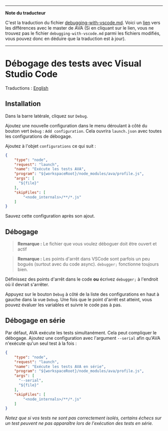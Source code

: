 ___
**Note du traducteur**

C'est la traduction du fichier [debugging-with-vscode.md](https://github.com/avajs/ava/blob/master/docs/recipes/debugging-with-vscode.md). Voici un [lien](https://github.com/avajs/ava/compare/bcb77fc46dbb77ddb14ac8eda8f2cc7e856c2416...master#diff-a3927068f3a0ffbbdf1b02fbd401b146) vers les différences avec le master de AVA (Si en cliquant sur le lien, vous ne trouvez pas le fichier `debugging-with-vscode.md` parmi les fichiers modifiés, vous pouvez donc en déduire que la traduction est à jour).
___
# Débogage des tests avec Visual Studio Code

Traductions : [English](https://github.com/avajs/ava/blob/master/docs/recipes/debugging-with-vscode.md)

## Installation

Dans la barre latérale, cliquez sur `Debug`.

Ajoutez une nouvelle configuration dans le menu déroulant à côté du bouton vert `Debug` : `Add configuration`. Cela ouvrira `launch.json` avec toutes les configurations de débogage.

Ajoutez à l'objet `configurations` ce qui suit :

```json
{
	"type": "node",
	"request": "launch",
	"name": "Exécute les tests AVA",
	"program": "${workspaceRoot}/node_modules/ava/profile.js",
	"args": [
	  "${file}"
	],
	"skipFiles": [
		"<node_internals>/**/*.js"
	]
}
```

Sauvez cette configuration après son ajout.

## Débogage

> **Remarque :** Le fichier que vous voulez déboguer doit être ouvert et actif

> **Remarque :** Les points d'arrêt dans VSCode sont parfois un peu bogués (surtout avec du code async). `debugger;` fonctionne toujours bien.

Définissez des points d'arrêt dans le code **ou** écrivez `debugger;` à l'endroit où il devrait s'arrêter.

Appuyez sur le bouton `Debug` à côté de la liste des configurations en haut à gauche dans la vue `Debug`. Une fois que le point d'arrêt est atteint, vous pouvez évaluer les variables et suivre le code pas à pas.

## Débogage en série

Par défaut, AVA exécute les tests simultanément. Cela peut compliquer le débogage. Ajoutez une configuration avec l'argument `--serial` afin qu'AVA n'exécute qu'un seul test à la fois :

```json
{
	"type": "node",
	"request": "launch",
	"name": "Exécute les tests AVA en série",
	"program": "${workspaceRoot}/node_modules/ava/profile.js",
	"args": [
	  "--serial",
	  "${file}"
	],
	"skipFiles": [
		"<node_internals>/**/*.js"
	]
}
```

*Notez que si vos tests ne sont pas correctement isolés, certains échecs sur un test peuvent ne pas apparaître lors de l'exécution des tests en série.*
